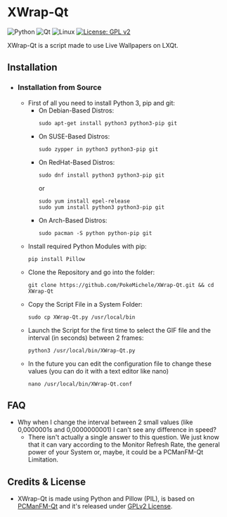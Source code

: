 # XWrap-Qt
![Python](https://img.shields.io/badge/python-3670A0?style=for-the-badge&logo=python&logoColor=ffdd54) ![Qt](https://img.shields.io/badge/Qt-%23217346.svg?style=for-the-badge&logo=Qt&logoColor=white) ![Linux](https://img.shields.io/badge/Linux-FCC624?style=for-the-badge&logo=linux&logoColor=black) [![License: GPL v2](https://img.shields.io/badge/License-GPL_v2-blue.svg)](https://www.gnu.org/licenses/old-licenses/gpl-2.0.en.html)

XWrap-Qt is a script made to use Live Wallpapers on LXQt.

## Installation
- ### Installation from Source
    - First of all you need to install Python 3, pip and git:
        - On Debian-Based Distros:
            ```
            sudo apt-get install python3 python3-pip git
            ```
        - On SUSE-Based Distros:
            ```
            sudo zypper in python3 python3-pip git
            ```
        - On RedHat-Based Distros:
            ```
            sudo dnf install python3 python3-pip git
            ```
             or
            ```
            sudo yum install epel-release
            sudo yum install python3 python3-pip git
            ```
        - On Arch-Based Distros:
            ```
            sudo pacman -S python python-pip git
            ```
     - Install required Python Modules with pip:
        ```
        pip install Pillow
        ```
     - Clone the Repository and go into the folder:
        ```
        git clone https://github.com/PokeMichele/XWrap-Qt.git && cd XWrap-Qt
        ```
     - Copy the Script File in a System Folder:
        ```
        sudo cp XWrap-Qt.py /usr/local/bin
        ```
     - Launch the Script for the first time to select the GIF file and the interval (in seconds) between 2 frames:
        ```
        python3 /usr/local/bin/XWrap-Qt.py
        ```
     - In the future you can edit the configuration file to change these values (you can do it with a text editor like nano)
        ```
        nano /usr/local/bin/XWrap-Qt.conf
        ```
## FAQ
- Why when I change the interval between 2 small values (like 0,0000001s and 0,0000000001) I can't see any difference in speed?
    - There isn't actually a single answer to this question. We just know that it can vary according to the Monitor Refresh Rate, the general power of your System or, maybe, it could be a PCManFM-Qt Limitation.
## Credits & License
 - XWrap-Qt is made using Python and Pillow (PIL), is based on [PCManFM-Qt](https://github.com/lxqt/pcmanfm-qt) and it's released under [GPLv2 License](https://www.gnu.org/licenses/old-licenses/gpl-2.0.en.html).

